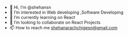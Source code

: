 - 👋 Hi, I’m @shehansn
- 👀 I’m interested in Web developing ,Software Developing
- 🌱 I’m currently learning on React
- 💞️ I’m looking to collaborate on React Projects
- 📫 How to reach me shehanarachchigesn@gmail.com

<!---
shehansn/shehansn is a ✨ special ✨ repository because its `README.md` (this file) appears on your GitHub profile.
You can click the Preview link to take a look at your changes.
--->
